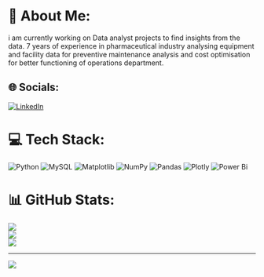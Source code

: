 # 💫 About Me:
i am currently working on Data analyst projects to find insights from the data. 7 years of experience in pharmaceutical industry analysing equipment and facility data for preventive maintenance analysis and cost optimisation for better functioning of operations department.


## 🌐 Socials:
[![LinkedIn](https://img.shields.io/badge/LinkedIn-%230077B5.svg?logo=linkedin&logoColor=white)](https://linkedin.com/in/https://www.linkedin.com/in/nitesh-naik-22262b283/) 

# 💻 Tech Stack:
![Python](https://img.shields.io/badge/python-3670A0?style=for-the-badge&logo=python&logoColor=ffdd54) ![MySQL](https://img.shields.io/badge/mysql-4479A1.svg?style=for-the-badge&logo=mysql&logoColor=white) ![Matplotlib](https://img.shields.io/badge/Matplotlib-%23ffffff.svg?style=for-the-badge&logo=Matplotlib&logoColor=black) ![NumPy](https://img.shields.io/badge/numpy-%23013243.svg?style=for-the-badge&logo=numpy&logoColor=white) ![Pandas](https://img.shields.io/badge/pandas-%23150458.svg?style=for-the-badge&logo=pandas&logoColor=white) ![Plotly](https://img.shields.io/badge/Plotly-%233F4F75.svg?style=for-the-badge&logo=plotly&logoColor=white) ![Power Bi](https://img.shields.io/badge/power_bi-F2C811?style=for-the-badge&logo=powerbi&logoColor=black)
# 📊 GitHub Stats:
![](https://github-readme-stats.vercel.app/api?username=niteshnaik22&theme=merko&hide_border=false&include_all_commits=false&count_private=false)<br/>
![](https://github-readme-streak-stats.herokuapp.com/?user=niteshnaik22&theme=merko&hide_border=false)<br/>
![](https://github-readme-stats.vercel.app/api/top-langs/?username=niteshnaik22&theme=merko&hide_border=false&include_all_commits=false&count_private=false&layout=compact)

---
[![](https://visitcount.itsvg.in/api?id=niteshnaik22&icon=9&color=11)](https://visitcount.itsvg.in)

<!-- Proudly created with GPRM ( https://gprm.itsvg.in ) -->
